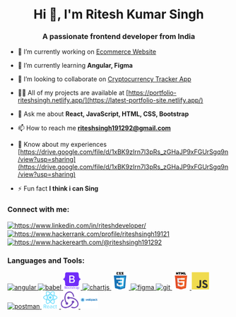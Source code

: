 <h1 align="center">Hi 👋, I'm Ritesh Kumar Singh</h1>
<h3 align="center">A passionate frontend developer from India</h3>

- 🔭 I’m currently working on [Ecommerce Website](https://shopping-webapp-site.netlify.app/)

- 🌱 I’m currently learning **Angular, Figma**

- 👯 I’m looking to collaborate on [Cryptocurrency Tracker App](https://github.com/Ritesh1912/Cryptocurrency-Tracker.git)

- 👨‍💻 All of my projects are available at [https://portfolio-riteshsingh.netlify.app/](https://latest-portfolio-site.netlify.app/)

- 💬 Ask me about **React, JavaScript, HTML, CSS, Bootstrap**

- 📫 How to reach me **riteshsingh191292@gmail.com**

- 📄 Know about my experiences [https://drive.google.com/file/d/1xBK9zIrn7l3pRs_zGHaJP9xFGUrSgq9n/view?usp=sharing](https://drive.google.com/file/d/1xBK9zIrn7l3pRs_zGHaJP9xFGUrSgq9n/view?usp=sharing)
- ⚡ Fun fact **I think i can Sing**

<h3 align="left">Connect with me:</h3>
<p align="left">
<a href="https://linkedin.com/in/https://www.linkedin.com/in/riteshdeveloper/" target="blank"><img align="center" src="https://raw.githubusercontent.com/rahuldkjain/github-profile-readme-generator/master/src/images/icons/Social/linked-in-alt.svg" alt="https://www.linkedin.com/in/riteshdeveloper/" height="30" width="40" /></a>
<a href="https://www.hackerrank.com/https://www.hackerrank.com/profile/riteshsingh19121" target="blank"><img align="center" src="https://raw.githubusercontent.com/rahuldkjain/github-profile-readme-generator/master/src/images/icons/Social/hackerrank.svg" alt="https://www.hackerrank.com/profile/riteshsingh19121" height="30" width="40" /></a>
<a href="https://www.hackerearth.com/https://www.hackerearth.com/@riteshsingh191292" target="blank"><img align="center" src="https://raw.githubusercontent.com/rahuldkjain/github-profile-readme-generator/master/src/images/icons/Social/hackerearth.svg" alt="https://www.hackerearth.com/@riteshsingh191292" height="30" width="40" /></a>
</p>

<h3 align="left">Languages and Tools:</h3>
<p align="left"> <a href="https://angular.io" target="_blank" rel="noreferrer"> <img src="https://angular.io/assets/images/logos/angular/angular.svg" alt="angular" width="40" height="40"/> </a> <a href="https://babeljs.io/" target="_blank" rel="noreferrer"> <img src="https://www.vectorlogo.zone/logos/babeljs/babeljs-icon.svg" alt="babel" width="40" height="40"/> </a> <a href="https://getbootstrap.com" target="_blank" rel="noreferrer"> <img src="https://raw.githubusercontent.com/devicons/devicon/master/icons/bootstrap/bootstrap-plain-wordmark.svg" alt="bootstrap" width="40" height="40"/> </a> <a href="https://www.chartjs.org" target="_blank" rel="noreferrer"> <img src="https://www.chartjs.org/media/logo-title.svg" alt="chartjs" width="40" height="40"/> </a> <a href="https://www.w3schools.com/css/" target="_blank" rel="noreferrer"> <img src="https://raw.githubusercontent.com/devicons/devicon/master/icons/css3/css3-original-wordmark.svg" alt="css3" width="40" height="40"/> </a> <a href="https://www.figma.com/" target="_blank" rel="noreferrer"> <img src="https://www.vectorlogo.zone/logos/figma/figma-icon.svg" alt="figma" width="40" height="40"/> </a> <a href="https://git-scm.com/" target="_blank" rel="noreferrer"> <img src="https://www.vectorlogo.zone/logos/git-scm/git-scm-icon.svg" alt="git" width="40" height="40"/> </a> <a href="https://www.w3.org/html/" target="_blank" rel="noreferrer"> <img src="https://raw.githubusercontent.com/devicons/devicon/master/icons/html5/html5-original-wordmark.svg" alt="html5" width="40" height="40"/> </a> <a href="https://developer.mozilla.org/en-US/docs/Web/JavaScript" target="_blank" rel="noreferrer"> <img src="https://raw.githubusercontent.com/devicons/devicon/master/icons/javascript/javascript-original.svg" alt="javascript" width="40" height="40"/> </a> <a href="https://postman.com" target="_blank" rel="noreferrer"> <img src="https://www.vectorlogo.zone/logos/getpostman/getpostman-icon.svg" alt="postman" width="40" height="40"/> </a> <a href="https://reactjs.org/" target="_blank" rel="noreferrer"> <img src="https://raw.githubusercontent.com/devicons/devicon/master/icons/react/react-original-wordmark.svg" alt="react" width="40" height="40"/> </a> <a href="https://redux.js.org" target="_blank" rel="noreferrer"> <img src="https://raw.githubusercontent.com/devicons/devicon/master/icons/redux/redux-original.svg" alt="redux" width="40" height="40"/> </a> <a href="https://webpack.js.org" target="_blank" rel="noreferrer"> <img src="https://raw.githubusercontent.com/devicons/devicon/d00d0969292a6569d45b06d3f350f463a0107b0d/icons/webpack/webpack-original-wordmark.svg" alt="webpack" width="40" height="40"/> </a> </p>
